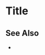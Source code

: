 Title
=======================================================================================================


See Also
------------------------------

-   []()
